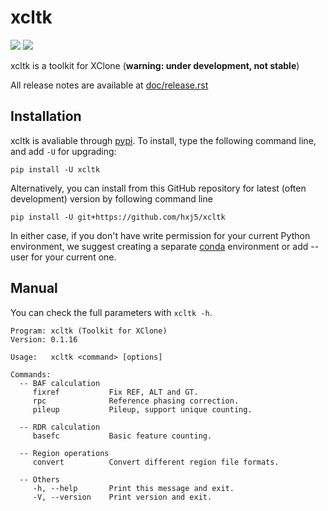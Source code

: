 # xcltk

[![](https://img.shields.io/pypi/v/xcltk.svg)][pypi]
[![](https://img.shields.io/github/license/hxj5/xcltk)][licence]

xcltk is a toolkit for XClone (**warning: under development, not stable**)

All release notes are available at [doc/release.rst][release]

## Installation

xcltk is avaliable through [pypi][pypi]. To install, type the following command 
line, and add `-U` for upgrading:

```shell
pip install -U xcltk
```

Alternatively, you can install from this GitHub repository for latest (often 
development) version by following command line

```shell
pip install -U git+https://github.com/hxj5/xcltk
```

In either case, if you don't have write permission for your current Python environment,
 we suggest creating a separate [conda][conda] environment or add --user for your 
current one.

## Manual

You can check the full parameters with `xcltk -h`.

```
Program: xcltk (Toolkit for XClone)
Version: 0.1.16

Usage:   xcltk <command> [options]

Commands:
  -- BAF calculation
     fixref           Fix REF, ALT and GT.
     rpc              Reference phasing correction.
     pileup           Pileup, support unique counting.

  -- RDR calculation
     basefc           Basic feature counting.

  -- Region operations
     convert          Convert different region file formats.

  -- Others
     -h, --help       Print this message and exit.
     -V, --version    Print version and exit.
```

[pypi]: https://pypi.org/project/xcltk
[licence]: https://github.com/hxj5/xcltk
[release]: https://github.com/hxj5/xcltk/blob/master/doc/release.rst
[conda]: https://docs.conda.io/en/latest/

